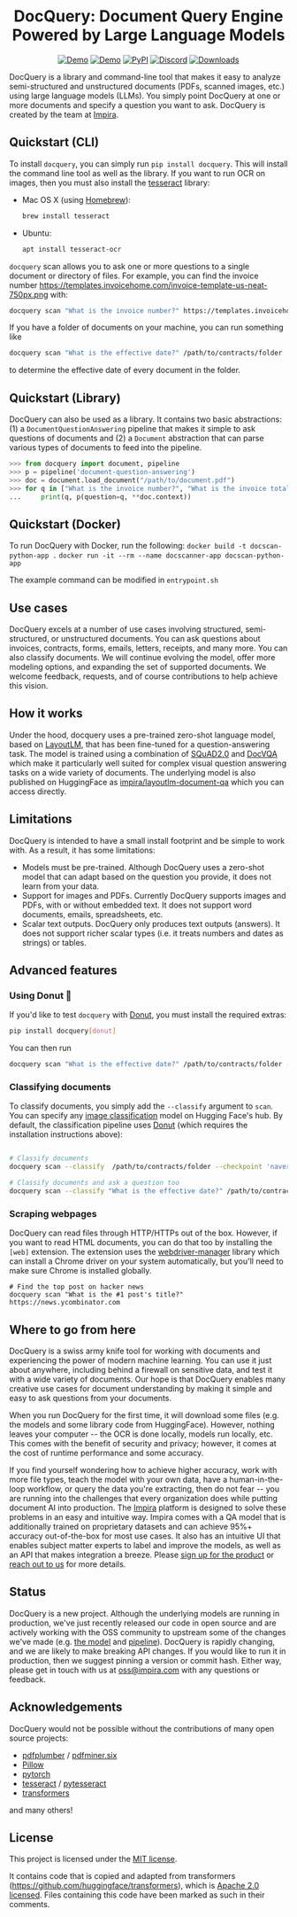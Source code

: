 <div align="center">

# DocQuery: Document Query Engine Powered by Large Language Models

[![Demo](https://img.shields.io/badge/Demo-Gradio-brightgreen)](https://huggingface.co/spaces/impira/docquery)
[![Demo](https://img.shields.io/badge/Demo-Colab-orange)](https://github.com/impira/docquery/blob/main/docquery_example.ipynb)
[![PyPI](https://img.shields.io/pypi/v/docquery?color=green&label=pip%20install%20docquery)](https://pypi.org/project/docquery/)
[![Discord](https://img.shields.io/discord/1015684761471160402?label=Chat)](https://discord.gg/HucNfTtx7V)
[![Downloads](https://static.pepy.tech/personalized-badge/docquery?period=total&units=international_system&left_color=grey&right_color=green&left_text=Downloads)](https://pepy.tech/project/docquery)

</div>

DocQuery is a library and command-line tool that makes it easy to analyze semi-structured and unstructured documents (PDFs, scanned
images, etc.) using large language models (LLMs). You simply point DocQuery at one or more documents and specify a
question you want to ask. DocQuery is created by the team at [Impira](https://impira.com?utm_source=github&utm_medium=referral&utm_campaign=docquery).

## Quickstart (CLI)

To install `docquery`, you can simply run `pip install docquery`. This will install the command line tool as well as the library.
If you want to run OCR on images, then you must also install the [tesseract](https://github.com/tesseract-ocr/tesseract) library:

- Mac OS X (using [Homebrew](https://brew.sh/)):

  ```sh
  brew install tesseract
  ```

- Ubuntu:

  ```sh
  apt install tesseract-ocr
  ```

`docquery` scan allows you to ask one or more questions to a single document or directory of files. For example, you can
find the invoice number <https://templates.invoicehome.com/invoice-template-us-neat-750px.png> with:

```bash
docquery scan "What is the invoice number?" https://templates.invoicehome.com/invoice-template-us-neat-750px.png
```

If you have a folder of documents on your machine, you can run something like

```bash
docquery scan "What is the effective date?" /path/to/contracts/folder
```

to determine the effective date of every document in the folder.

## Quickstart (Library)

DocQuery can also be used as a library. It contains two basic abstractions: (1) a `DocumentQuestionAnswering` pipeline
that makes it simple to ask questions of documents and (2) a `Document` abstraction that can parse various types of documents
to feed into the pipeline.

```python
>>> from docquery import document, pipeline
>>> p = pipeline('document-question-answering')
>>> doc = document.load_document("/path/to/document.pdf")
>>> for q in ["What is the invoice number?", "What is the invoice total?"]:
...     print(q, p(question=q, **doc.context))
```

## Quickstart (Docker)

To run DocQuery with Docker, run the following:
`docker build -t docscan-python-app .`
`docker run -it --rm --name docscanner-app docscan-python-app`

The example command can be modified in `entrypoint.sh`

## Use cases

DocQuery excels at a number of use cases involving structured, semi-structured, or unstructured documents. You can ask questions about
invoices, contracts, forms, emails, letters, receipts, and many more. You can also classify documents. We will continue evolving the model,
offer more modeling options, and expanding the set of supported documents. We welcome feedback, requests, and of course contributions to
help achieve this vision.

## How it works

Under the hood, docquery uses a pre-trained zero-shot language model, based on [LayoutLM](https://arxiv.org/abs/1912.13318), that has been
fine-tuned for a question-answering task. The model is trained using a combination of [SQuAD2.0](https://rajpurkar.github.io/SQuAD-explorer/)
and [DocVQA](https://rrc.cvc.uab.es/?ch=17) which make it particularly well suited for complex visual question answering tasks on
a wide variety of documents. The underlying model is also published on HuggingFace as [impira/layoutlm-document-qa](https://huggingface.co/impira/layoutlm-document-qa)
which you can access directly.

## Limitations

DocQuery is intended to have a small install footprint and be simple to work with. As a result, it has some limitations:

- Models must be pre-trained. Although DocQuery uses a zero-shot model that can adapt based on the question you provide, it does not learn from your data.
- Support for images and PDFs. Currently DocQuery supports images and PDFs, with or without embedded text. It does not support word documents, emails, spreadsheets, etc.
- Scalar text outputs. DocQuery only produces text outputs (answers). It does not support richer scalar types (i.e. it treats numbers and dates as strings) or tables.

## Advanced features

### Using Donut 🍩

If you'd like to test `docquery` with [Donut](https://arxiv.org/abs/2111.15664), you must install the required extras:

```bash
pip install docquery[donut]
```

You can then run

```bash
docquery scan "What is the effective date?" /path/to/contracts/folder --checkpoint 'naver-clova-ix/donut-base-finetuned-docvqa'
```

### Classifying documents

To classify documents, you simply add the `--classify` argument to `scan`. You can specify any [image classification](https://huggingface.co/models?pipeline_tag=image-classification&sort=downloads)
model on Hugging Face's hub. By default, the classification pipeline uses [Donut](https://huggingface.co/spaces/nielsr/donut-rvlcdip) (which requires
the installation instructions above):

```bash

# Classify documents
docquery scan --classify  /path/to/contracts/folder --checkpoint 'naver-clova-ix/donut-base-finetuned-docvqa'

# Classify documents and ask a question too
docquery scan --classify "What is the effective date?" /path/to/contracts/folder --checkpoint 'naver-clova-ix/donut-base-finetuned-docvqa'
```

### Scraping webpages

DocQuery can read files through HTTP/HTTPs out of the box. However, if you want to read HTML documents, you can do that too by installing the
`[web]` extension. The extension uses the [webdriver-manager](https://pypi.org/project/webdriver-manager/) library which can install a Chrome
driver on your system automatically, but you'll need to make sure Chrome is installed globally.

```
# Find the top post on hacker news
docquery scan "What is the #1 post's title?" https://news.ycombinator.com
```

## Where to go from here

DocQuery is a swiss army knife tool for working with documents and experiencing the power of modern machine learning. You can use it
just about anywhere, including behind a firewall on sensitive data, and test it with a wide variety of documents. Our hope is that
DocQuery enables many creative use cases for document understanding by making it simple and easy to ask questions from your documents.

When you run DocQuery for the first time, it will download some files (e.g. the models and some library code from HuggingFace). However,
nothing leaves your computer -- the OCR is done locally, models run locally, etc. This comes with the benefit of security and privacy;
however, it comes at the cost of runtime performance and some accuracy.

If you find yourself wondering how to achieve higher accuracy, work with more file types, teach the model with your own data, have
a human-in-the-loop workflow, or query the data you're extracting, then do not fear -- you are running into the challenges that
every organization does while putting document AI into production. The [Impira](https://www.impira.com/) platform is designed to
solve these problems in an easy and intuitive way. Impira comes with a QA model that is additionally trained on proprietary datasets
and can achieve 95%+ accuracy out-of-the-box for most use cases. It also has an intuitive UI that enables subject matter experts to label
and improve the models, as well as an API that makes integration a breeze. Please [sign up for the product](https://www.impira.com/signup) or
[reach out to us](info@impira.com) for more details.

## Status

DocQuery is a new project. Although the underlying models are running in production, we've just recently released our code in open source
and are actively working with the OSS community to upstream some of the changes we've made (e.g. [the model](https://github.com/huggingface/transformers/pull/18407)
and [pipeline](https://github.com/huggingface/transformers/pull/18414)). DocQuery is rapidly changing, and we are likely to make breaking
API changes. If you would like to run it in production, then we suggest pinning a version or commit hash. Either way, please get in touch
with us at [oss@impira.com](mailto:oss@impira.com) with any questions or feedback.

## Acknowledgements

DocQuery would not be possible without the contributions of many open source projects:

- [pdfplumber](https://github.com/jsvine/pdfplumber) / [pdfminer.six](https://github.com/pdfminer/pdfminer.six)
- [Pillow](https://pillow.readthedocs.io/en/stable/)
- [pytorch](https://pytorch.org/)
- [tesseract](https://github.com/tesseract-ocr/tesseract) / [pytesseract](https://pypi.org/project/pytesseract/)
- [transformers](https://github.com/impira/transformers)

and many others!

## License

This project is licensed under the [MIT license](LICENSE).

It contains code that is copied and adapted from transformers (<https://github.com/huggingface/transformers>),
which is [Apache 2.0 licensed](http://www.apache.org/licenses/LICENSE-2.0). Files containing this code have
been marked as such in their comments.
